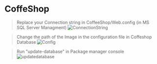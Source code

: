 # CoffeShop
> Replace your Connection string in CoffeeShop/Web.config (in MS SQL Server Managment)
>![ConnectionString](https://user-images.githubusercontent.com/93419674/176346599-6b5c60a9-ad28-4773-aba0-8528caba3efb.jpg)

> Change the path of the Image in the configuration file in Coffeshop Database
> ![Config](https://user-images.githubusercontent.com/93419674/176348509-62777f28-dffb-447e-bc8a-157d9914291d.jpg)

> Run "update-database" in Package manager console
> ![updatedatabase](https://user-images.githubusercontent.com/93419674/176347236-4d67f307-aec5-4bec-95ec-9e5e09842126.jpg)
